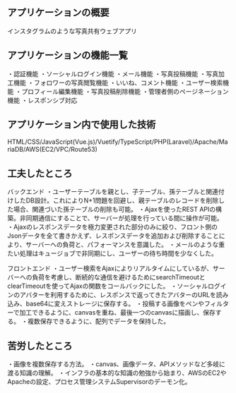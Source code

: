 ## アプリケーションの概要
インスタグラムのような写真共有ウェブアプリ
## アプリケーションの機能一覧
・認証機能
・ソーシャルログイン機能
・メール機能
・写真投稿機能
・写真加工機能
・フォロワーの写真閲覧機能
・いいね、コメント機能
・ユーザー検索機能
・プロフィール編集機能
・写真投稿削除機能
・管理者側のページネーション機能
・レスポンシブ対応
## アプリケーション内で使用した技術
HTML/CSS/JavaScript(Vue.js)/Vuetify/TypeScript/PHP(Laravel)/Apache/MariaDB/AWS(EC2/VPC/Route53)

## 工夫したところ
バックエンド
・ユーザーテーブルを親とし、子テーブル、孫テーブルと関連付けしたDB設計。これによりN+1問題を回避し、親テーブルのレコードを削除した場合、関連づいた孫テーブルの削除も可能。
・Ajaxを使ったREST APIの構築。非同期通信にすることで、サーバーが処理を行っている間に操作が可能。
・Ajaxのレスポンスデータを極力変更された部分のみに絞り、フロント側のJsonデータを全て書きかえず、レスポンスデータを追加および削除することにより、サーバーへの負荷と、パフォーマンスを意識した。
・メールのような重たい処理はキュージョブで非同期にし、ユーザーの待ち時間を少なくした。

フロントエンド
・ユーザー検索をAjaxによりリアルタイムにしているが、サーバーへの負荷を考慮し、断続的な通信を避けるためにsearchTimeoutとclearTimeoutを使ってAjaxの関数をコールバックにした。
・ソーシャルログインのアバターを利用するために、レスポンスで返ってきたアバターのURLを読み込み、base64に変えストレージに保存する。
・投稿する画像をペンやフィルターで加工できるように、canvasを重ね、最後一つのcanvasに描画し、保存する。
・複数保存できるように、配列でデータを保持した。
## 苦労したところ
・画像を複数保存する方法。
・canvas、画像データ、APIメソッドなど多岐に渡る知識の理解。
・インフラの基本的な知識の勉強から始まり、AWSのEC2やApacheの設定、プロセス管理システムSupervisorのデーモン化。
